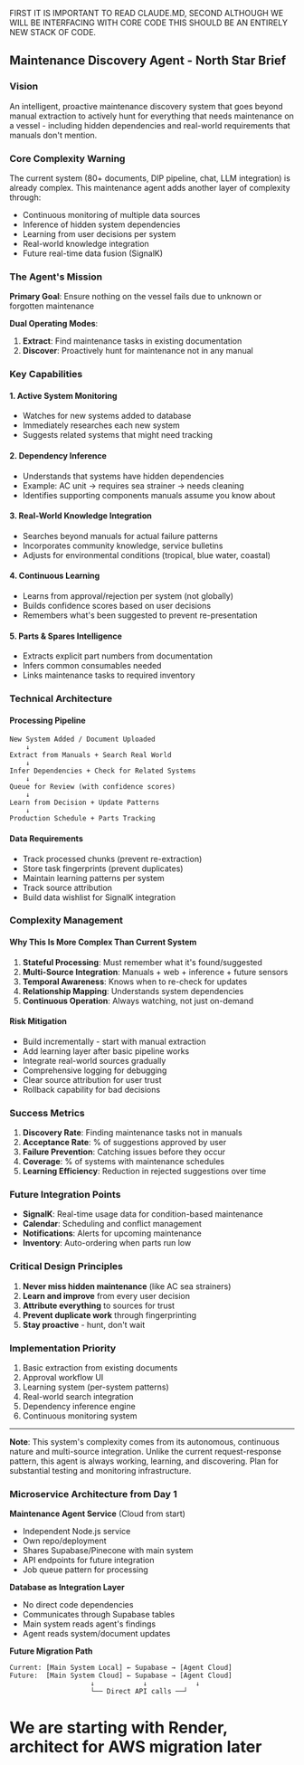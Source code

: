 FIRST IT IS IMPORTANT TO READ CLAUDE.MD, SECOND ALTHOUGH WE WILL BE INTERFACING WITH CORE CODE THIS SHOULD BE AN ENTIRELY NEW STACK OF CODE.

## Maintenance Discovery Agent - North Star Brief

### Vision
An intelligent, proactive maintenance discovery system that goes beyond manual extraction to actively hunt for everything that needs maintenance on a vessel - including hidden dependencies and real-world requirements that manuals don't mention.

### Core Complexity Warning
The current system (80+ documents, DIP pipeline, chat, LLM integration) is already complex. This maintenance agent adds another layer of complexity through:
- Continuous monitoring of multiple data sources
- Inference of hidden system dependencies  
- Learning from user decisions per system
- Real-world knowledge integration
- Future real-time data fusion (SignalK)

### The Agent's Mission

**Primary Goal**: Ensure nothing on the vessel fails due to unknown or forgotten maintenance

**Dual Operating Modes**:
1. **Extract**: Find maintenance tasks in existing documentation
2. **Discover**: Proactively hunt for maintenance not in any manual

### Key Capabilities

#### 1. Active System Monitoring
- Watches for new systems added to database
- Immediately researches each new system
- Suggests related systems that might need tracking

#### 2. Dependency Inference
- Understands that systems have hidden dependencies
- Example: AC unit → requires sea strainer → needs cleaning
- Identifies supporting components manuals assume you know about

#### 3. Real-World Knowledge Integration
- Searches beyond manuals for actual failure patterns
- Incorporates community knowledge, service bulletins
- Adjusts for environmental conditions (tropical, blue water, coastal)

#### 4. Continuous Learning
- Learns from approval/rejection per system (not globally)
- Builds confidence scores based on user decisions
- Remembers what's been suggested to prevent re-presentation

#### 5. Parts & Spares Intelligence
- Extracts explicit part numbers from documentation
- Infers common consumables needed
- Links maintenance tasks to required inventory

### Technical Architecture

#### Processing Pipeline
```
New System Added / Document Uploaded
    ↓
Extract from Manuals + Search Real World
    ↓
Infer Dependencies + Check for Related Systems
    ↓
Queue for Review (with confidence scores)
    ↓
Learn from Decision + Update Patterns
    ↓
Production Schedule + Parts Tracking
```

#### Data Requirements
- Track processed chunks (prevent re-extraction)
- Store task fingerprints (prevent duplicates)
- Maintain learning patterns per system
- Track source attribution
- Build data wishlist for SignalK integration

### Complexity Management

#### Why This Is More Complex Than Current System
1. **Stateful Processing**: Must remember what it's found/suggested
2. **Multi-Source Integration**: Manuals + web + inference + future sensors
3. **Temporal Awareness**: Knows when to re-check for updates
4. **Relationship Mapping**: Understands system dependencies
5. **Continuous Operation**: Always watching, not just on-demand

#### Risk Mitigation
- Build incrementally - start with manual extraction
- Add learning layer after basic pipeline works
- Integrate real-world sources gradually
- Comprehensive logging for debugging
- Clear source attribution for user trust
- Rollback capability for bad decisions

### Success Metrics
1. **Discovery Rate**: Finding maintenance tasks not in manuals
2. **Acceptance Rate**: % of suggestions approved by user
3. **Failure Prevention**: Catching issues before they occur
4. **Coverage**: % of systems with maintenance schedules
5. **Learning Efficiency**: Reduction in rejected suggestions over time

### Future Integration Points
- **SignalK**: Real-time usage data for condition-based maintenance
- **Calendar**: Scheduling and conflict management
- **Notifications**: Alerts for upcoming maintenance
- **Inventory**: Auto-ordering when parts run low

### Critical Design Principles
1. **Never miss hidden maintenance** (like AC sea strainers)
2. **Learn and improve** from every user decision
3. **Attribute everything** to sources for trust
4. **Prevent duplicate work** through fingerprinting
5. **Stay proactive** - hunt, don't wait

### Implementation Priority
1. Basic extraction from existing documents
2. Approval workflow UI
3. Learning system (per-system patterns)
4. Real-world search integration
5. Dependency inference engine
6. Continuous monitoring system

---

**Note**: This system's complexity comes from its autonomous, continuous nature and multi-source integration. Unlike the current request-response pattern, this agent is always working, learning, and discovering. Plan for substantial testing and monitoring infrastructure.

### Microservice Architecture from Day 1

**Maintenance Agent Service** (Cloud from start)
- Independent Node.js service
- Own repo/deployment
- Shares Supabase/Pinecone with main system
- API endpoints for future integration
- Job queue pattern for processing

**Database as Integration Layer**
- No direct code dependencies
- Communicates through Supabase tables
- Main system reads agent's findings
- Agent reads system/document updates

**Future Migration Path**
```
Current: [Main System Local] ← Supabase → [Agent Cloud]
Future:  [Main System Cloud] ← Supabase → [Agent Cloud]
                    ↓            ↓            ↓
                    └── Direct API calls ──┘
```

# We are starting with Render, architect for AWS migration later